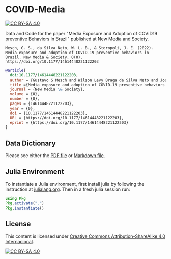# COVID-Media

[![CC BY-SA
4.0](https://img.shields.io/badge/License-CC%20BY--SA%204.0-lightgrey.svg)](http://creativecommons.org/licenses/by-sa/4.0/)

<!-- pandoc Data_Dictionary.md -V geometry:landscape -o Data_Dictionary.pdf -->

Data and Code for the paper "Media Exposure and Adoption of COVID19 preventive Behaviors in Brazil" published at New Media and Society.

```
Mesch, G. S., da Silva Neto, W. L. B., & Storopoli, J. E. (2022). Media exposure and adoption of COVID-19 preventive behaviors in Brazil. New Media & Society, 0(0). https://doi.org/10.1177/14614448221122203
```

```bibtex
@article{
  doi:10.1177/14614448221122203,
  author = {Gustavo S Mesch and Wilson Levy Braga da Silva Neto and Jose Eduardo Storopoli},
  title ={Media exposure and adoption of COVID-19 preventive behaviors in Brazil},
  journal = {New Media \& Society},
  volume = {0},
  number = {0},
  pages = {14614448221122203},
  year = {0},
  doi = {10.1177/14614448221122203},
  URL = {https://doi.org/10.1177/14614448221122203},
  eprint = {https://doi.org/10.1177/14614448221122203}    
}
```

## Data Dictionary

Please see either the [PDF file](Data_Dictionary.pdf) or [Markdown file](Data_Dictionary.md).

## Julia Environment

To instantiate a Julia environment, first install julia by following the instruction at [julialang.org](https://julialang.org).
Then in a fresh julia session run:

```julia
using Pkg
Pkg.activate(".")
Pkg.instantiate()
```

## License

This content is licensed under [Creative Commons Attribution-ShareAlike 4.0 Internacional](http://creativecommons.org/licenses/by-sa/4.0/).

[![CC BY-SA 4.0](https://licensebuttons.net/l/by-sa/4.0/88x31.png)](http://creativecommons.org/licenses/by-sa/4.0/)

